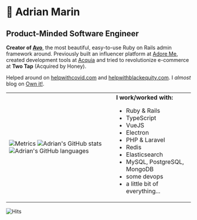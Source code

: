 # 🥑 Adrian Marin

## Product-Minded Software Engineer

**Creator of [Avo](https://avohq.io)**, the most beautiful, easy-to-use Ruby on Rails admin framework around. Previously built an influencer platform at [Adore Me](https://github.com/adore-me), created development tools at [Acquia](https://github.com/acquia) and tried to revolutionize e-commerce at **Two Tap** (Acquired by Honey).

Helped around on [helpwithcovid.com](https://helpwithcovid.com/) and [helpwithblackequity.com](https://www.helpwithblackequity.com/). I *almost* blog on [Own it!](http://blog.adrianthedev.com/).
<table border="0" style="width: 100%">
 <tr>
    <td>
 
![Metrics](https://metrics.lecoq.io/adrianthedev)
![Adrian's GitHub stats](https://github-readme-stats.vercel.app/api?username=adrianthedev&show_icons=true&theme=radical)
![Adrian's GitHub languages](https://github-readme-stats.vercel.app/api/top-langs/?username=adrianthedev&layout=compact)

</td>
    <td>
 <strong>I work/worked with:</strong>

 - Ruby & Rails
 - TypeScript
 - VueJS
 - Electron
 - PHP & Laravel
 - Redis
 - Elasticsearch
 - MySQL, PostgreSQL, MongoDB
 - some devops
 - a little bit of everything...
  </td>
 </tr>
</table>
 
![Hits](https://hitcounter.pythonanywhere.com/count/tag.svg?url=https%3A%2F%2Fgithub.com%2Fadrianthedev%2Fadrianthedev)
